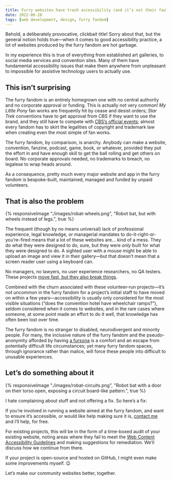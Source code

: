 ```yaml
---
title: Furry websites have trash accessibility (and it’s not their fault)
date: 2022-06-28
tags: [web development, design, furry fandom]
---
```


Behold, a deliberately provocative, clickbait title! Sorry about that, but the general notion holds true—when it comes to good accessibility practice, a lot of websites produced by the furry fandom are hot garbage.

In my experience this is true of everything from established art galleries, to social media services and convention sites. Many of them have fundamental accessibility issues that make them anywhere from unpleasant to impossible for assistive technology users to actually use.

## This isn’t surprising

The furry fandom is an entirely homegrown one with no central authority and no corporate approval or funding. This is actually not very common! _My Little Pony_ fan works are frequently hit by cease and desist orders; _Star Trek_ conventions have to get approval from CBS if they want to use the brand, and they still have to compete with [CBS’s official events](https://www.startrekmissions.com); almost every fandom has to skirt the legalities of copyright and trademark law when creating even the most simple of fan works.

The furry fandom, by comparison, is anarchy. Anybody can make a website, convention, fanzine, podcast, game, book, or whatever, provided they put the effort in and have enough skill to get the ball rolling and get others on board. No corporate approvals needed, no trademarks to breach, no legalese to wrap heads around.

As a consequence, pretty much every major website and app in the furry fandom is bespoke-built, maintained, managed and funded by unpaid volunteers.

## That is also the problem

{% responsiveImage "./images/robat-wheels.png", "Robot bat, but with wheels instead of legs.", true %}

The frequent (though by no means universal) lack of professional experience, legal knowledge, or managerial mandates to do-it-right-or-you’re-fired means that a lot of these websites are... kind of a mess. They do what they were designed to do, sure, but they were _only_ built for what they were designed to do. A sighted user with a mouse might be able to upload an image and view it in their gallery—but that doesn’t mean that a screen reader user using a keyboard can.

No managers, no lawyers, no user experience researchers, no QA testers. These projects [move fast, but they also break things](https://hbr.org/2019/01/the-era-of-move-fast-and-break-things-is-over).

Combined with the churn associated with these volunteer-run projects—it’s not uncommon in the furry fandom for a project’s initial staff to have moved on within a few years—accessibility is usually only considered for the most visible situations (“does the convention hotel have wheelchair ramps?”), seldom considered when it comes to websites, and in the rare cases where someone, at some point made an effort to do it well, that knowledge has often been lost over time.

The furry fandom is no stranger to disabled, neurodivergent and minority people. For many, the inclusive nature of the furry fandom and the pseudo-anonymity afforded by having [a fursona](https://en.wikipedia.org/wiki/Fursona) is a comfort and an escape from potentially difficult life circumstances; yet many furry fandom spaces, through ignorance rather than malice, will force these people into difficult to unusable experiences.

## Let’s do something about it

{% responsiveImage "./images/robat-circuits.png", "Robot bat with a door on their torso open, exposing a circuit board-like pattern.", true %}

I hate complaining about stuff and not offering a fix. So here’s a fix:

If you’re involved in running a website aimed at the furry fandom, and want to ensure it’s accessible, or would like help making sure it is, [contact me](/contact) and I’ll help, for free.

For existing projects, this will be in the form of a time-boxed audit of your existing website, noting areas where they fail to meet the [Web Content Accessibility Guidelines](https://www.w3.org/TR/WCAG21/) and making suggestions for remediation. We’ll discuss how we continue from there.

If your project is open-source and hosted on GitHub, I might even make some improvements myself. 😉

Let’s make our community websites better, together.
